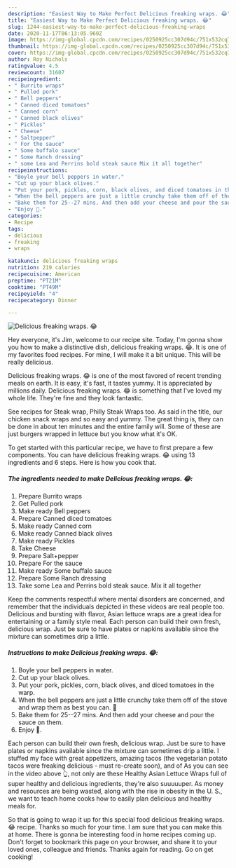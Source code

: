 ```yaml
---
description: "Easiest Way to Make Perfect Delicious freaking wraps. 😂"
title: "Easiest Way to Make Perfect Delicious freaking wraps. 😂"
slug: 1244-easiest-way-to-make-perfect-delicious-freaking-wraps
date: 2020-11-17T06:13:05.960Z
image: https://img-global.cpcdn.com/recipes/0250925cc307d94c/751x532cq70/delicious-freaking-wraps-😂-recipe-main-photo.jpg
thumbnail: https://img-global.cpcdn.com/recipes/0250925cc307d94c/751x532cq70/delicious-freaking-wraps-😂-recipe-main-photo.jpg
cover: https://img-global.cpcdn.com/recipes/0250925cc307d94c/751x532cq70/delicious-freaking-wraps-😂-recipe-main-photo.jpg
author: Roy Nichols
ratingvalue: 4.5
reviewcount: 31607
recipeingredient:
- " Burrito wraps"
- " Pulled pork"
- " Bell peppers"
- " Canned diced tomatoes"
- " Canned corn"
- " Canned black olives"
- " Pickles"
- " Cheese"
- " Saltpepper"
- " For the sauce"
- " Some buffalo sauce"
- " Some Ranch dressing"
- " some Lea and Perrins bold steak sauce Mix it all together"
recipeinstructions:
- "Boyle your bell peppers in water."
- "Cut up your black olives."
- "Put your pork, pickles, corn, black olives, and diced tomatoes in the warp."
- "When the bell peppers are just a little crunchy take them off of the stove and wrap them as best you can. 🙂"
- "Bake them for 25--27 mins. And then add your cheese and pour the sauce on them."
- "Enjoy 🙂."
categories:
- Recipe
tags:
- delicious
- freaking
- wraps

katakunci: delicious freaking wraps 
nutrition: 219 calories
recipecuisine: American
preptime: "PT21M"
cooktime: "PT49M"
recipeyield: "4"
recipecategory: Dinner

---
```



![Delicious freaking wraps. 😂](https://img-global.cpcdn.com/recipes/0250925cc307d94c/751x532cq70/delicious-freaking-wraps-😂-recipe-main-photo.jpg)

Hey everyone, it's Jim, welcome to our recipe site. Today, I'm gonna show you how to make a distinctive dish, delicious freaking wraps. 😂. It is one of my favorites food recipes. For mine, I will make it a bit unique. This will be really delicious.

Delicious freaking wraps. 😂 is one of the most favored of recent trending meals on earth. It is easy, it's fast, it tastes yummy. It is appreciated by millions daily. Delicious freaking wraps. 😂 is something that I've loved my whole life. They're fine and they look fantastic.

See recipes for Steak wrap, Philly Steak Wraps too. As said in the title, our chicken snack wraps and so easy and yummy. The great thing is, they can be done in about ten minutes and the entire family will. Some of these are just burgers wrapped in lettuce but you know what it&#39;s OK.


To get started with this particular recipe, we have to first prepare a few components. You can have delicious freaking wraps. 😂 using 13 ingredients and 6 steps. Here is how you cook that.

<!--inarticleads1-->

##### The ingredients needed to make Delicious freaking wraps. 😂:

1. Prepare  Burrito wraps
1. Get  Pulled pork
1. Make ready  Bell peppers
1. Prepare  Canned diced tomatoes
1. Make ready  Canned corn
1. Make ready  Canned black olives
1. Make ready  Pickles
1. Take  Cheese
1. Prepare  Salt+pepper
1. Prepare  For the sauce
1. Make ready  Some buffalo sauce
1. Prepare  Some Ranch dressing
1. Take  some Lea and Perrins bold steak sauce. Mix it all together


Keep the comments respectful where mental disorders are concerned, and remember that the individuals depicted in these videos are real people too. Delicious and bursting with flavor, Asian lettuce wraps are a great idea for entertaining or a family style meal. Each person can build their own fresh, delicious wrap. Just be sure to have plates or napkins available since the mixture can sometimes drip a little. 

<!--inarticleads2-->

##### Instructions to make Delicious freaking wraps. 😂:

1. Boyle your bell peppers in water.
1. Cut up your black olives.
1. Put your pork, pickles, corn, black olives, and diced tomatoes in the warp.
1. When the bell peppers are just a little crunchy take them off of the stove and wrap them as best you can. 🙂
1. Bake them for 25--27 mins. And then add your cheese and pour the sauce on them.
1. Enjoy 🙂.


Each person can build their own fresh, delicious wrap. Just be sure to have plates or napkins available since the mixture can sometimes drip a little. I stuffed my face with great appetizers, amazing tacos (the vegetarian potato tacos were freaking delicious - must re-create soon), and of As you can see in the video above 👆, not only are these Healthy Asian Lettuce Wraps full of super healthy and delicious ingredients, they&#39;re also suuuuuper. As money and resources are being wasted, along with the rise in obesity in the U. S., we want to teach home cooks how to easily plan delicious and healthy meals for. 

So that is going to wrap it up for this special food delicious freaking wraps. 😂 recipe. Thanks so much for your time. I am sure that you can make this at home. There is gonna be interesting food in home recipes coming up. Don't forget to bookmark this page on your browser, and share it to your loved ones, colleague and friends. Thanks again for reading. Go on get cooking!
